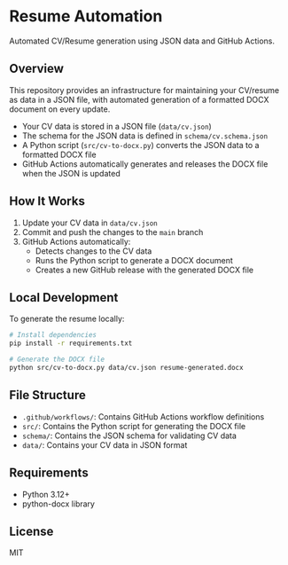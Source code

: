 # Resume Automation

Automated CV/Resume generation using JSON data and GitHub Actions.

## Overview

This repository provides an infrastructure for maintaining your CV/resume as data in a JSON file, with automated generation of a formatted DOCX document on every update.

- Your CV data is stored in a JSON file (`data/cv.json`)
- The schema for the JSON data is defined in `schema/cv.schema.json`
- A Python script (`src/cv-to-docx.py`) converts the JSON data to a formatted DOCX file
- GitHub Actions automatically generates and releases the DOCX file when the JSON is updated

## How It Works

1. Update your CV data in `data/cv.json`
2. Commit and push the changes to the `main` branch
3. GitHub Actions automatically:
   - Detects changes to the CV data
   - Runs the Python script to generate a DOCX document
   - Creates a new GitHub release with the generated DOCX file

## Local Development

To generate the resume locally:

```bash
# Install dependencies
pip install -r requirements.txt

# Generate the DOCX file
python src/cv-to-docx.py data/cv.json resume-generated.docx
```

## File Structure

- `.github/workflows/`: Contains GitHub Actions workflow definitions
- `src/`: Contains the Python script for generating the DOCX file
- `schema/`: Contains the JSON schema for validating CV data
- `data/`: Contains your CV data in JSON format

## Requirements

- Python 3.12+
- python-docx library

## License

MIT
